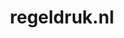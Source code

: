 ---
layout: post
title:  "regeldruk.nl"
internal_url:  "/dutchgov/regeldruk.nl.html"
categories: dutchgov
---